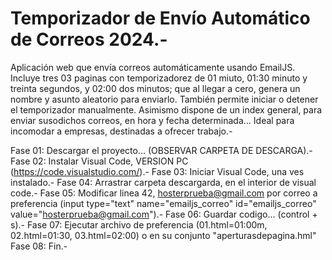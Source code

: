 # Temporizador de Envío Automático de Correos 2024.-
Aplicación web que envía correos automáticamente usando EmailJS. Incluye tres 03 paginas con temporizadorez de 01 miuto, 01:30 minuto y treinta segundos, y 02:00 dos minutos; que al llegar a cero, genera un nombre y asunto aleatorio para enviarlo. También permite iniciar o detener el temporizador manualmente. Asimismo dispone de un index general, para enviar susodichos correos, en hora y fecha determinada... Ideal para incomodar a empresas, destinadas a ofrecer trabajo.-

Fase 01: Descargar el proyecto... (OBSERVAR CARPETA DE DESCARGA).- 
Fase 02: Instalar Visual Code, VERSION PC (https://code.visualstudio.com/).-
Fase 03: Iniciar Visual Code, una ves instalado.-
Fase 04: Arrastrar carpeta descargarda, en el interior de visual code.-
Fase 05: Modificar linea 42, hosterprueba@gmail.com por correo a preferencia (input type="text" name="emailjs_correo" id="emailjs_correo" value="hosterprueba@gmail.com").-
Fase 06: Guardar codigo... (control + s).-
Fase 07: Ejecutar archivo de preferencia (01.html=01:00m, 02.html=01:30, 03.html=02:00) o en su conjunto "aperturasdepagina.hml"
Fase 08: Fin.-
